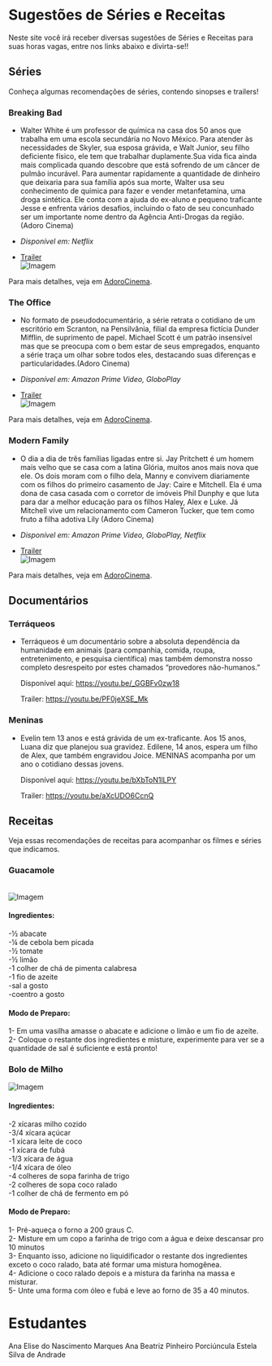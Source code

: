 # Sugestões de Séries e Receitas

Neste site você irá receber diversas sugestões de Séries e Receitas para suas horas vagas, entre nos links abaixo e divirta-se!!

## Séries

Conheça algumas recomendações de séries, contendo sinopses e trailers!

### Breaking Bad

-  Walter White é um professor de química
    na casa dos 50 anos que trabalha em uma escola secundária
    no Novo México. Para atender às necessidades de Skyler, sua esposa grávida, e Walt Junior, seu filho deficiente físico, ele tem que
    trabalhar duplamente.Sua vida fica ainda mais complicada
    quando descobre que está sofrendo de um câncer de pulmão
    incurável. Para aumentar rapidamente a quantidade de
    dinheiro que deixaria para sua família após sua morte,
    Walter usa seu conhecimento de química para fazer e vender
     metanfetamina, uma droga sintética. Ele conta com a ajuda
      do ex-aluno e pequeno traficante Jesse e enfrenta vários
      desafios, incluindo o fato de seu concunhado ser um
      importante nome dentro da Agência Anti-Drogas da região. (Adoro Cinema)
      
- _Disponível em: Netflix_

- [Trailer](https://www.youtube.com/watch?v=2-W6_6gJda0&t=4s) 
<br />![Imagem](https://user-images.githubusercontent.com/99209348/172228900-b3fa87cf-dc0a-4589-8e64-2524c27341af.png)


Para mais detalhes, veja em [AdoroCinema](https://www.adorocinema.com/series/serie-3517/).

### The Office

-  No formato de pseudodocumentário, a série retrata o cotidiano
      de um escritório em Scranton, na Pensilvânia,
      filial da empresa fictícia
      Dunder Mifflin, de suprimento de papel. Michael Scott
      é um patrão insensível mas que se preocupa com o bem
      estar de seus empregados, enquanto a série traça um
      olhar sobre todos eles, destacando suas diferenças e particularidades.(Adoro Cinema)
     
   
      
- _Disponível em: Amazon Prime Video, GloboPlay_

- [Trailer](https://youtu.be/OXcCS6b8NuA)
<br />![Imagem](https://user-images.githubusercontent.com/99209348/172229888-c6db73d5-26f3-4a3c-a11a-f0271d4753c3.png)



Para mais detalhes, veja em [AdoroCinema](https://www.adorocinema.com/series/serie-199/).


### Modern Family

- O dia a dia de três famílias ligadas entre si. Jay Pritchett
    é um homem mais velho que se casa com a latina Glória,
    muitos anos mais nova que ele. Os dois moram com o filho dela, Manny
    e convivem diariamente com os filhos do primeiro casamento de Jay:
    Caire e Mitchell. Ela é uma dona de casa casada com o
    corretor de imóveis Phil Dunphy e que luta para dar a
    melhor educação para os filhos Haley, Alex e Luke.
    Já Mitchell vive um relacionamento com Cameron Tucker,
    que tem como fruto a filha adotiva Lily (Adoro Cinema)
   
      
- _Disponível em: Amazon Prime Video, GloboPlay, Netflix_

- [Trailer](https://globoplay.globo.com/v/7831923/) 
<br />![Imagem](https://user-images.githubusercontent.com/99209348/172230696-584d594d-9c97-4e68-a1c4-606eff5a16ba.png)

Para mais detalhes, veja em [AdoroCinema](https://www.adorocinema.com/series/serie-6085/).

## Documentários

### Terráqueos

-  Terráqueos é um documentário sobre a absoluta dependência da
      humanidade em animais (para companhia, comida, roupa, entretenimento, e
      pesquisa científica) mas também demonstra nosso completo desrespeito
      por estes chamados “provedores não-humanos.”
      
      Disponível aqui: https://youtu.be/_GGBFv0zw18
      
      Trailer: https://youtu.be/PF0jeXSE_Mk
      
### Meninas

-  Evelin tem 13 anos e está grávida de um ex-traficante.
      Aos 15 anos, Luana diz que planejou sua gravidez. Edilene,
      14 anos, espera um filho de Alex, que também engravidou Joice.
      MENINAS acompanha por um ano o cotidiano dessas jovens.
      
      Disponível aqui: https://youtu.be/bXbToN1lLPY
      
      Trailer: https://youtu.be/aXcUDO6CcnQ
      
## Receitas

Veja essas recomendações de receitas para acompanhar os filmes e séries que indicamos.

### Guacamole

<br />![Imagem](https://chefinhanatural.com.br/wp-content/uploads/2021/07/guacamole2-500x500.jpg)

#### Ingredientes:
-½ abacate
<br />-¼ de cebola bem picada
<br />-½ tomate
<br />-½ limão
<br />-1 colher de chá de pimenta calabresa
<br />-1 fio de azeite
<br />-sal a gosto
<br />-coentro a gosto

#### Modo de Preparo:
1- Em uma vasilha amasse o abacate e adicione o limão e um fio de azeite.
<br />2- Coloque o restante dos ingredientes e misture, experimente para ver se a quantidade de sal é suficiente e está pronto!

### Bolo de Milho

![Imagem](https://s2.glbimg.com/8lS31tAfC9B7hGuOTbJATOnzNlM=/0x0:1080x608/924x0/smart/filters:strip_icc()/i.s3.glbimg.com/v1/AUTH_e84042ef78cb4708aeebdf1c68c6cbd6/internal_photos/bs/2022/U/m/XTO9f0QeOL7UHkc5TJtQ/capa-materia-gshow.jpg)

#### Ingredientes:
-2 xícaras milho cozido
<br />-3/4 xícara açúcar
<br />-1 xícara leite de coco
<br />-1 xícara de fubá
<br />-1/3 xícara de água
<br />-1/4 xícara de óleo
<br />-4 colheres de sopa farinha de trigo
<br />-2 colheres de sopa coco ralado
<br />-1 colher de chá de fermento em pó

#### Modo de Preparo:
1- Pré-aqueça o forno a 200 graus C.
<br />2- Misture em um copo a farinha de trigo com a água e deixe descansar pro 10 minutos
<br />3- Enquanto isso, adicione no liquidificador o restante dos ingredientes exceto o coco ralado, bata até formar uma mistura homogênea.
<br />4- Adicione o coco ralado depois e a mistura da farinha na massa e misturar.
<br />5- Unte uma forma com óleo e fubá e leve ao forno de 35 a 40 minutos.


# Estudantes
Ana Elise do Nascimento Marques 
Ana Beatriz Pinheiro Porciúncula
Estela Silva de Andrade

